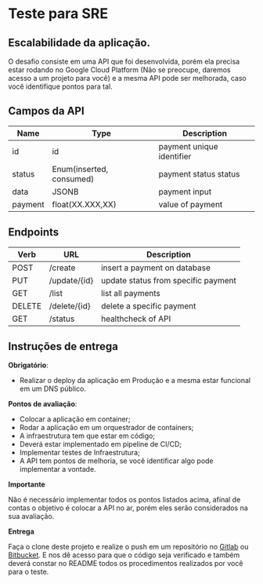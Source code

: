 # Teste para SRE

## Escalabilidade da aplicação.

O desafio consiste em uma API que foi desenvolvida, porém ela precisa estar rodando no Google Cloud Platform (Não se preocupe, daremos acesso a um projeto para você) e a mesma API pode ser melhorada, caso você identifique pontos para tal.

## Campos da API

|Name|Type|Description|
|-|-|-|
|id|id|payment unique identifier|
|status|Enum(inserted, consumed)|payment status status|
|data|JSONB|payment input|
|payment|float(XX.XXX,XX)|value of payment

## Endpoints

|Verb|URL|Description|
|-|-|-|
|POST|/create|insert a payment on database|
|PUT|/update/{id}|update status from specific payment|
|GET|/list|list all payments|
|DELETE|/delete/{id}|delete a specific payment|
|GET|/status|healthcheck of API|

## Instruções de entrega

**Obrigatório**:

- Realizar o deploy da aplicação em Produção e a mesma estar funcional em um DNS público.

**Pontos de avaliação**:

- Colocar a aplicação em container;
- Rodar a aplicação em um orquestrador de containers;
- A infraestrutura tem que estar em código;
- Deverá estar implementado em pipeline de CI/CD;
- Implementar testes de Infraestrutura;
- A API tem pontos de melhoria, se você identificar algo pode implementar a vontade.

**Importante**

Não é necessário implementar todos os pontos listados acima, afinal de contas o objetivo é colocar a API no ar, porém eles serão considerados na sua avaliação.

**Entrega**

Faça o clone deste projeto e realize o push em um repositório no [Gitlab](https://about.gitlab.com/) ou [Bitbucket](https://bitbucket.org/). E nos dê acesso para que o código seja verificado e também deverá constar no README todos os procedimentos realizados por você para o teste.
